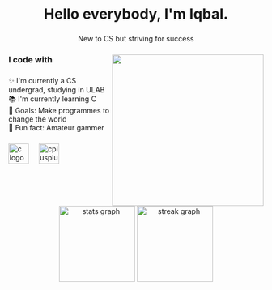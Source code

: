 <h1 align="center">Hello everybody, I'm Iqbal.</h1>

###

<p align="center">New to CS but striving for success</p>

###

<img align="right" height="299" src="https://i.pinimg.com/originals/ed/4f/13/ed4f13cf6223b16b46c10b25453d7661.gif"  />

###

<h3 align="left">I code with</h3>

###

<p align="left">✨ I'm currently a CS undergrad, studying in ULAB<br>📚 I'm currently learning C<br>🎯 Goals: Make programmes to change the world<br>🎲 Fun fact: Amateur gammer</p>

###

<div align="left">
  <img src="https://cdn.jsdelivr.net/gh/devicons/devicon/icons/c/c-original.svg" height="40" alt="c logo"  />
  <img width="12" />
  <img src="https://cdn.jsdelivr.net/gh/devicons/devicon/icons/cplusplus/cplusplus-original.svg" height="40" alt="cplusplus logo"  />
</div>

###

<br clear="both">

<div align="center">
  <img src="https://github-readme-stats.vercel.app/api?username=Iqbal-Hossain369&hide_title=false&hide_rank=false&show_icons=true&include_all_commits=true&count_private=true&disable_animations=false&theme=dracula&locale=en&hide_border=false&order=1" height="150" alt="stats graph"  />
  <img src="https://streak-stats.demolab.com?user=Iqbal-Hossain369&locale=en&mode=daily&theme=dracula&hide_border=false&border_radius=5&order=3" height="150" alt="streak graph"  />
</div>

###
